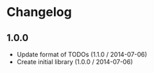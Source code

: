 # Changelog

## 1.0.0

* Update format of TODOs (1.1.0 / 2014-07-06)
* Create initial library (1.0.0 / 2014-07-06)
